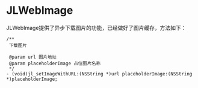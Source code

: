 # JLWebImage
JLWebImage提供了异步下载图片的功能，已经做好了图片缓存，方法如下：
```objc
/**
 下载图片

 @param url 图片地址
 @param placeholderImage 占位图片名称
 */
- (void)jl_setImageWithURL:(NSString *)url placeholderImage:(NSString *)placeholderImage;
```
